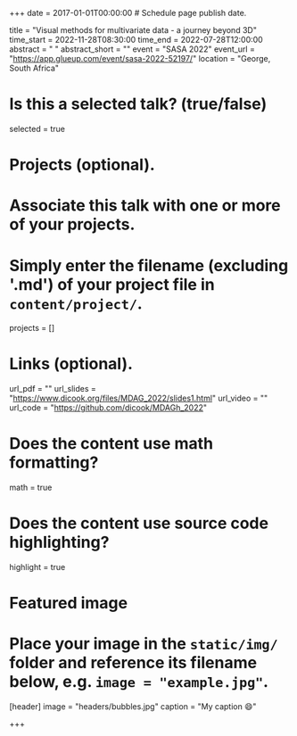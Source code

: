 +++
date = 2017-01-01T00:00:00  # Schedule page publish date.

title = "Visual methods for multivariate data - a journey beyond 3D"
time_start = 2022-11-28T08:30:00
time_end = 2022-07-28T12:00:00
abstract = " "
abstract_short = ""
event = "SASA 2022"
event_url = "https://app.glueup.com/event/sasa-2022-52197/"
location = "George, South Africa"

# Is this a selected talk? (true/false)
selected = true

# Projects (optional).
#   Associate this talk with one or more of your projects.
#   Simply enter the filename (excluding '.md') of your project file in `content/project/`.
projects = []

# Links (optional).
url_pdf = ""
url_slides = "https://www.dicook.org/files/MDAG_2022/slides1.html"
url_video = ""
url_code = "https://github.com/dicook/MDAGh_2022"

# Does the content use math formatting?
math = true

# Does the content use source code highlighting?
highlight = true

# Featured image
# Place your image in the `static/img/` folder and reference its filename below, e.g. `image = "example.jpg"`.
[header]
image = "headers/bubbles.jpg"
caption = "My caption :smile:"

+++

